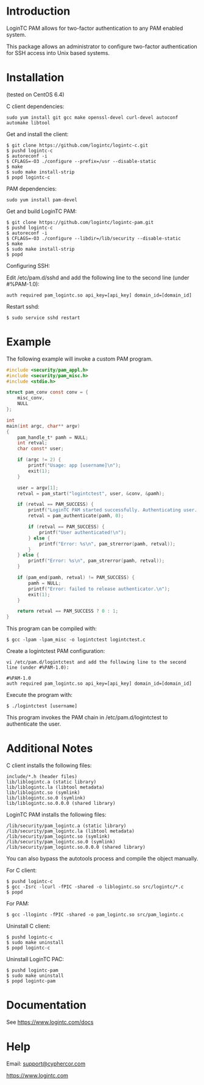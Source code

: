 Introduction
============

LoginTC PAM allows for two-factor authentication to any PAM enabled system.

This package allows an administrator to configure two-factor authentication for SSH access into Unix based systems. 

Installation
============

(tested on CentOS 6.4)

C client dependencies:

    sudo yum install git gcc make openssl-devel curl-devel autoconf automake libtool
    
Get and install the client:

    $ git clone https://github.com/logintc/logintc-c.git
    $ pushd logintc-c
    $ autoreconf -i
    $ CFLAGS=-O3 ./configure --prefix=/usr --disable-static
    $ make
    $ sudo make install-strip
    $ popd logintc-c
    
PAM dependencies:

    sudo yum install pam-devel

Get and build LoginTC PAM:

    $ git clone https://github.com/logintc/logintc-pam.git
    $ pushd logintc-c
    $ autoreconf -i
    $ CFLAGS=-O3 ./configure --libdir=/lib/security --disable-static
    $ make
    $ sudo make install-strip
    $ popd

Configuring SSH:

Edit /etc/pam.d/sshd and add the following line to the second line (under #%PAM-1.0):

    auth required pam_logintc.so api_key=[api_key] domain_id=[domain_id]
    
Restart sshd:

    $ sudo service sshd restart

Example
=======

The following example will invoke a custom PAM program.

```c
#include <security/pam_appl.h>
#include <security/pam_misc.h>
#include <stdio.h>

struct pam_conv const conv = {
    misc_conv,
    NULL
};

int
main(int argc, char** argv)
{
    pam_handle_t* pamh = NULL;
    int retval;
    char const* user;

    if (argc != 2) {
        printf("Usage: app [username]\n");
        exit(1);
    }

    user = argv[1];
    retval = pam_start("logintctest", user, &conv, &pamh);

    if (retval == PAM_SUCCESS) {
        printf("LoginTC PAM started successfully. Authenticating user...\n");
        retval = pam_authenticate(pamh, 0);

        if (retval == PAM_SUCCESS) {
            printf("User authenticated!\n");
        } else {
            printf("Error: %s\n", pam_strerror(pamh, retval));
        }
    } else {
        printf("Error: %s\n", pam_strerror(pamh, retval));
    }

    if (pam_end(pamh, retval) != PAM_SUCCESS) {
        pamh = NULL;
        printf("Error: failed to release authenticator.\n");
        exit(1);
    }

    return retval == PAM_SUCCESS ? 0 : 1;
}

```

This program can be compiled with:

    $ gcc -lpam -lpam_misc -o logintctest logintctest.c

Create a logintctest PAM configuration:

    vi /etc/pam.d/logintctest and add the following line to the second line (under #%PAM-1.0):

    #%PAM-1.0
    auth required pam_logintc.so api_key=[api_key] domain_id=[domain_id]

Execute the program with:

    $ ./logintctest [username]

This program invokes the PAM chain in /etc/pam.d/logintctest to authenticate the user.

Additional Notes
================

C client installs the following files:

    include/*.h (header files)
    lib/liblogintc.a (static library)
    lib/liblogintc.la (libtool metadata)
    lib/liblogintc.so (symlink)
    lib/liblogintc.so.0 (symlink)
    lib/liblogintc.so.0.0.0 (shared library)
    
LoginTC PAM installs the following files:

    /lib/security/pam_logintc.a (static library)
    /lib/security/pam_logintc.la (libtool metadata)
    /lib/security/pam_logintc.so (symlink)
    /lib/security/pam_logintc.so.0 (symlink)
    /lib/security/pam_logintc.so.0.0.0 (shared library)

You can also bypass the autotools process and compile the object manually.

For C client:

    $ pushd logintc-c
    $ gcc -Isrc -lcurl -fPIC -shared -o liblogintc.so src/logintc/*.c
    $ popd
    
For PAM:

    $ gcc -llogintc -fPIC -shared -o pam_logintc.so src/pam_logintc.c

Uninstall C client:

    $ pushd logintc-c
    $ sudo make uninstall
    $ popd logintc-c
    
Uninstall LoginTC PAC:

    $ pushd logintc-pam
    $ sudo make uninstall
    $ popd logintc-pam

Documentation
=============

See <https://www.logintc.com/docs>

Help
====

Email: <support@cyphercor.com>

<https://www.logintc.com>

[rest-api]: https://www.logintc.com/docs/rest-api
